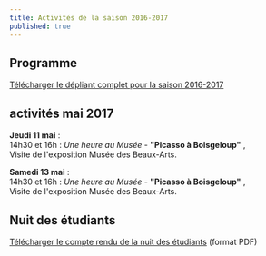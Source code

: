 ```yaml
---
title: Activités de la saison 2016-2017
published: true
---
```



## Programme

[Télécharger le dépliant complet pour la saison 2016-2017](/fichiers/brochure-2016-2017.pdf)  

## activités mai 2017



**Jeudi 11 mai** :  
14h30 et 16h : _Une heure au Musée_ - **"Picasso à Boisgeloup"** ,  
Visite de l'exposition
Musée des Beaux-Arts.  



**Samedi 13 mai** :  
14h30 et 16h : _Une heure au Musée_ - **"Picasso à Boisgeloup"** ,  
Visite de l'exposition
Musée des Beaux-Arts. 

## Nuit des étudiants  

[Télécharger le compte rendu de la nuit des étudiants](/fichiers/161128-nuit-des-etudiants-au-musee.pdf) (format PDF)
